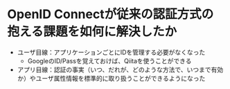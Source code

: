 # OpenID Connectが従来の認証方式の抱える課題を如何に解決したか

- ユーザ目線：アプリケーションごとにIDを管理する必要がなくなった
  - GoogleのID/Passを覚えておけば、Qiitaを使うことができる
- アプリ目線：認証の事実（いつ、だれが、どのような方法で、いつまで有効か）やユーザ属性情報を標準的に取り扱うことができるようになった
